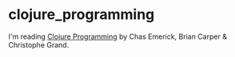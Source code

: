 clojure_programming
===================

I'm reading [Clojure Programming](http://shop.oreilly.com/product/0636920013754.do) by Chas Emerick, Brian Carper &amp; Christophe Grand.
